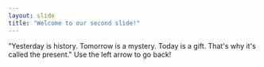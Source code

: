 ```yaml
---
layout: slide
title: "Welcome to our second slide!"
---
```

"Yesterday is history. Tomorrow is a mystery. Today is a gift. That's why it's called the present."
Use the left arrow to go back!

